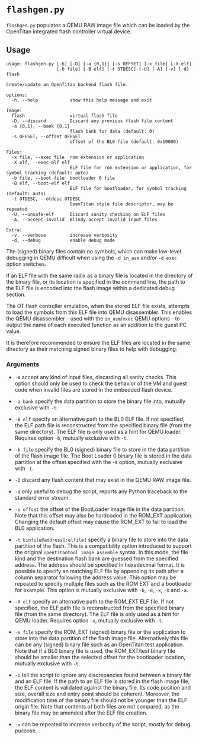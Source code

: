 # `flashgen.py`

`flashgen.py` populates a QEMU RAW image file which can be loaded by the OpenTitan integrated
flash controller virtual device.

## Usage

````text
usage: flashgen.py [-h] [-D] [-a {0,1}] [-s OFFSET] [-x file] [-X elf]
                   [-b file] [-B elf] [-t OTDESC] [-U] [-A] [-v] [-d] flash

Create/update an OpenTitan backend flash file.

options:
  -h, --help            show this help message and exit

Image:
  flash                 virtual flash file
  -D, --discard         Discard any previous flash file content
  -a {0,1}, --bank {0,1}
                        flash bank for data (default: 0)
  -s OFFSET, --offset OFFSET
                        offset of the BL0 file (default: 0x10000)

Files:
  -x file, --exec file  rom extension or application
  -X elf, --exec-elf elf
                        ELF file for rom extension or application, for symbol tracking (default: auto)
  -b file, --boot file  bootloader 0 file
  -B elf, --boot-elf elf
                        ELF file for bootloader, for symbol tracking (default: auto)
  -t OTDESC, --otdesc OTDESC
                        OpenTitan style file descriptor, may be repeated
  -U, --unsafe-elf      Discard sanity checking on ELF files
  -A, --accept-invalid  Blindy accept invalid input files

Extra:
  -v, --verbose         increase verbosity
  -d, --debug           enable debug mode
````

The (signed) binary files contain no symbols, which can make low-level debugging in QEMU difficult
when using the `-d in_asm` and/or `-d exec` option switches.

If an ELF file with the same radix as a binary file is located in the directory of the binary
file, or its location is specified in the command line, the path to the ELF file is encoded
into the flash image within a dedicated debug section.

The OT flash controller emulation, when the stored ELF file exists, attempts to load the symbols
from this ELF file into QEMU disassembler. This enables the QEMU disassembler - used with the
`in_asm`/`exec` QEMU options - to output the name of each executed function as an addition to the
guest PC value.

It is therefore recommended to ensure the ELF files are located in the same directory as their
matching signed binary files to help with debugging.

### Arguments

* `-A` accept any kind of input files, discarding all sanity checks. This option should only be used
  to check the behavior of the VM and guest code when invalid files are stored in the embedded flash
  device.

* `-a bank` specify the data partition to store the binary file into, mutually exclusive with `-t`.

* `-B elf` specify an alternative path to the BL0 ELF file. If not specified, the ELF path file is
  reconstructed from the specified binary file (from the same directory). The ELF file is only used
  as a hint for QEMU loader. Requires option `-b`, mutually exclusive with `-t`.

* `-b file` specify the BL0 (signed) binary file to store in the data partition of the flash
  image file. The Boot Loader 0 binary file is stored in the data partition at the offset
  specified with the -s option, mutually exclusive with `-t`.

* `-D` discard any flash content that may exist in the QEMU RAW image file.

* `-d` only useful to debug the script, reports any Python traceback to the standard error stream.

* `-s offset` the offset of the BootLoader image file in the data partition. Note that this offset
  may also be hardcoded in the ROM_EXT application. Changing the default offset may cause the
  ROM_EXT to fail to load the BL0 application.

* `-t binfile@address[:elfile]` specify a binary file to store into the data partition of the flash.
  This is a compatibility option introduced to support the original `opentitantool image assemble`
  syntax. In this mode, the file kind and the destination flash bank are guessed from the specified
  address. The address should be specified in hexadecimal format. It is possible to specify an
  matching ELF file by appending its path after a column separator following the address value. This
  option may be repeated to specify multiple files such as the ROM EXT and a bootloader for example.
  This option is mutually exclusive with `-b`, `-B`, `-x`, `-X` and `-a`.

* `-X elf` specify an alternative path to the ROM_EXT ELF file. If not specified, the ELF path file
  is reconstructed from the specified binary file (from the same directory). The ELF file is only
  used as a hint for QEMU loader. Requires option `-x`, mutually exclusive with `-t`.

* `-x file` specify the ROM_EXT (signed) binary file or the application to store into the data
  partition of the flash image file. Alternatively this file can be any (signed) binary file such as
  an OpenTitan test application. Note that if a BL0 binary file is used, the ROM_EXT/test binary
  file should be smaller than the selected offset for the bootloader location, mutually exclusive
  with `-t`.

* `-U` tell the script to ignore any discrepancies found between a binary file and an ELF file. If
  the path to an ELF file is stored in the flash image file, the ELF content is validated against
  the binary file. Its code position and size, overall size and entry point should be coherent.
  Moreover, the modification time of the binary file should not be younger than the ELF origin file.
  Note that contents of both files are not compared, as the binary file may be amended after the ELF
  file creation.

* `-v` can be repeated to increase verbosity of the script, mostly for debug purpose.
